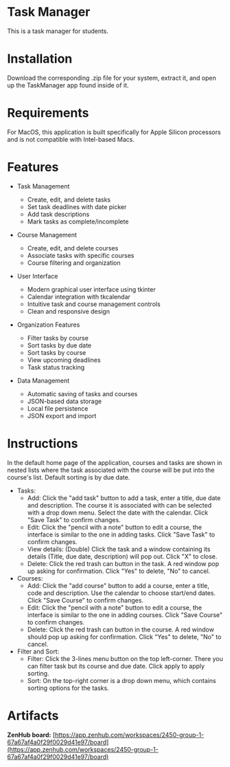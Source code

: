# Task Manager
This is a task manager for students.

# Installation
Download the corresponding .zip file for your system, extract it, and open up the TaskManager app found inside of it.

# Requirements
For MacOS, this application is built specifically for Apple Silicon processors and is not compatible with Intel-based Macs.

# Features

- Task Management
    - Create, edit, and delete tasks
    - Set task deadlines with date picker
    - Add task descriptions
    - Mark tasks as complete/incomplete

- Course Management
    - Create, edit, and delete courses
    - Associate tasks with specific courses
    - Course filtering and organization

- User Interface
    - Modern graphical user interface using tkinter
    - Calendar integration with tkcalendar
    - Intuitive task and course management controls
    - Clean and responsive design

- Organization Features
    - Filter tasks by course
    - Sort tasks by due date
    - Sort tasks by course
    - View upcoming deadlines
    - Task status tracking

- Data Management
    - Automatic saving of tasks and courses
    - JSON-based data storage
    - Local file persistence
    - JSON export and import

# Instructions
In the default home page of the application, courses and tasks are shown in nested lists where the task associated with the course will be put into the course's list. Default sorting is by due date.

- Tasks:
    - Add: Click the "add task" button to add a task, enter a title, due date and description. The course it is associated with can be selected with a drop down menu. Select the date with the calendar. Click "Save Task" to confirm changes.
    - Edit: Click the "pencil with a note" button to edit a course, the interface is similar to the one in adding tasks. Click "Save Task" to confirm changes.
    - View details: (Double) Click the task and a window containing its details (Title, due date, description) will pop out. Click "X" to close.
    - Delete: Click the red trash can button in the task. A red window pop up asking for confirmation. Click "Yes" to delete, "No" to cancel.
- Courses:
    - Add: Click the "add course" button to add a course, enter a title, code and description. Use the calendar to choose start/end dates. Click "Save Course" to confirm changes.
    - Edit: Click the "pencil with a note" button to edit a course, the interface is similar to the one in adding courses. Click "Save Course" to confirm changes.
    - Delete: Click the red trash can button in the course. A red window should pop up asking for confirmation. Click "Yes" to delete, "No" to cancel.
- Filter and Sort:
    - Filter: Click the 3-lines menu button on the top left-corner. There you can filter task but its course and due date. Click apply to apply sorting.
    - Sort: On the top-right corner is a drop down menu, which contains sorting options for the tasks.
# Artifacts
**ZenHub board:** [https://app.zenhub.com/workspaces/2450-group-1-67a67af4a0f29f0029d41e97/board](https://app.zenhub.com/workspaces/2450-group-1-67a67af4a0f29f0029d41e97/board)
